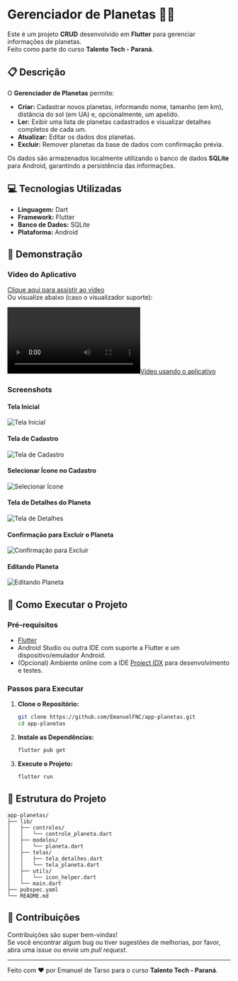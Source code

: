 # Gerenciador de Planetas 🚀🌌

Este é um projeto **CRUD** desenvolvido em **Flutter** para gerenciar informações de planetas.  
Feito como parte do curso **Talento Tech - Paraná**.

## 📋 Descrição

O **Gerenciador de Planetas** permite:
- **Criar:** Cadastrar novos planetas, informando nome, tamanho (em km), distância do sol (em UA) e, opcionalmente, um apelido.
- **Ler:** Exibir uma lista de planetas cadastrados e visualizar detalhes completos de cada um.
- **Atualizar:** Editar os dados dos planetas.
- **Excluir:** Remover planetas da base de dados com confirmação prévia.

Os dados são armazenados localmente utilizando o banco de dados **SQLite** para Android, garantindo a persistência das informações.

## 💻 Tecnologias Utilizadas

- **Linguagem:** Dart
- **Framework:** Flutter
- **Banco de Dados:** SQLite
- **Plataforma:** Android

## 🎥 Demonstração

### Vídeo do Aplicativo
[Clique aqui para assistir ao vídeo](https://i.imgur.com/BXR5LqL.mp4)  
Ou visualize abaixo (caso o visualizador suporte):

[![Vídeo usando o aplicativo](https://i.imgur.com/BXR5LqL.mp4)](https://i.imgur.com/BXR5LqL.mp4)

### Screenshots

#### Tela Inicial
![Tela Inicial](https://i.imgur.com/NzfoSm1.jpeg)

#### Tela de Cadastro
![Tela de Cadastro](https://i.imgur.com/z5R2mnU.jpeg)

#### Selecionar Ícone no Cadastro
![Selecionar Ícone](https://i.imgur.com/MPRSxYE.jpeg)

#### Tela de Detalhes do Planeta
![Tela de Detalhes](https://i.imgur.com/5vzxq39.jpeg)

#### Confirmação para Excluir o Planeta
![Confirmação para Excluir](https://i.imgur.com/AaMy79B.jpeg)

#### Editando Planeta
![Editando Planeta](https://i.imgur.com/5sr7FvH.jpeg)

## 🚀 Como Executar o Projeto

### Pré-requisitos
- [Flutter](https://flutter.dev/docs/get-started/install)
- Android Studio ou outra IDE com suporte a Flutter e um dispositivo/emulador Android.
- (Opcional) Ambiente online com a IDE [Project IDX](https://projectidx.com/) para desenvolvimento e testes.

### Passos para Executar

1. **Clone o Repositório:**

   ```bash
   git clone https://github.com/EmanuelFNC/app-planetas.git
   cd app-planetas
   ```

2. **Instale as Dependências:**

   ```bash
   flutter pub get
   ```

3. **Execute o Projeto:**

   ```bash
   flutter run
   ```

## 📁 Estrutura do Projeto

```
app-planetas/
├── lib/
│   ├── controles/
│   │   └── controle_planeta.dart
│   ├── modelos/
│   │   └── planeta.dart
│   ├── telas/
│   │   ├── tela_detalhes.dart
│   │   └── tela_planeta.dart
│   ├── utils/
│   │   └── icon_helper.dart
│   └── main.dart
├── pubspec.yaml
└── README.md
```

## 🤝 Contribuições

Contribuições são super bem-vindas!  
Se você encontrar algum bug ou tiver sugestões de melhorias, por favor, abra uma _issue_ ou envie um _pull request_.

---

Feito com ❤️ por Emanuel de Tarso para o curso **Talento Tech - Paraná**.
